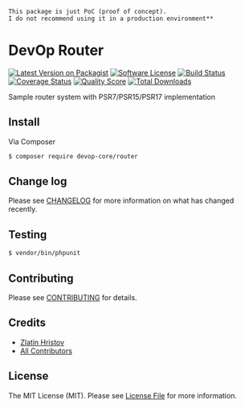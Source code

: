 ```
This package is just PoC (proof of concept).
I do not recommend using it in a production environment**
```

# DevOp Router

[![Latest Version on Packagist][ico-version]][link-packagist]
[![Software License][ico-license]](LICENSE.md)
[![Build Status][ico-travis]][link-travis]
[![Coverage Status][ico-scrutinizer]][link-scrutinizer]
[![Quality Score][ico-code-quality]][link-code-quality]
[![Total Downloads][ico-downloads]][link-downloads]

Sample router system with PSR7/PSR15/PSR17 implementation

## Install

Via Composer

``` bash
$ composer require devop-core/router
```

## Change log

Please see [CHANGELOG](.github/CHANGELOG.md) for more information on what has changed recently.

## Testing

``` bash
$ vendor/bin/phpunit
```

## Contributing

Please see [CONTRIBUTING](.github/CONTRIBUTING.md) for details.

## Credits

- [Zlatin Hristov](https://z-latko.info)
- [All Contributors](https://github.com/devop-core/router/graphs/contributors)

## License

The MIT License (MIT). Please see [License File](.github/LICENSE.md) for more information.

[ico-version]: https://img.shields.io/packagist/v/devop-core/router.svg?style=flat-square
[ico-license]: https://img.shields.io/badge/license-MIT-brightgreen.svg?style=flat-square
[ico-travis]: https://img.shields.io/travis/devop-core/router/master.svg?style=flat-square
[ico-scrutinizer]: https://img.shields.io/scrutinizer/coverage/g/devop-core/router.svg?style=flat-square
[ico-code-quality]: https://img.shields.io/scrutinizer/g/devop-core/router.svg?style=flat-square
[ico-downloads]: https://img.shields.io/packagist/dt/devop-core/router.svg?style=flat-square

[link-packagist]: https://packagist.org/packages/devop-core/router
[link-travis]: https://travis-ci.org/devop-core/router
[link-scrutinizer]: https://scrutinizer-ci.com/g/devop-core/router/code-structure
[link-code-quality]: https://scrutinizer-ci.com/g/devop-core/router
[link-downloads]: https://packagist.org/packages/devop-core/router
[link-author]: https://github.com/:author_username
[link-contributors]: ../../contributors
